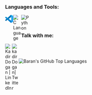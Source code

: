 ### Languages and Tools:

<img align="left" alt="Visual Studio Code" width="26px" src="https://raw.githubusercontent.com/github/explore/80688e429a7d4ef2fca1e82350fe8e3517d3494d/topics/visual-studio-code/visual-studio-code.png"/>
<img align="left" alt="C Language" width="26px" src="https://upload.wikimedia.org/wikipedia/commons/1/18/C_Programming_Language.svg"/>
<img align="left" alt="Python" width="26px" src="https://upload.wikimedia.org/wikipedia/commons/c/c3/Python-logo-notext.svg"/>

<br/>
<br/>

### Talk with me:
[<img align="left" alt="Kadir Dogan | LinkedIn" width="22px" src="https://cdn.jsdelivr.net/npm/simple-icons@v3/icons/linkedin.svg" />][linkedin]
[<img align="left" alt="kadir Dogan| Twitter" width="22px" src="https://cdn.jsdelivr.net/npm/simple-icons@v3/icons/twitter.svg" />][twitter]
<br />
<br />



<img align="left" alt="Baran's GitHub Top Languages" src="https://github-readme-stats.vercel.app/api/top-langs/?username=kaddogan" />

[twitter]: https://twitter.com
[linkedin]: https://linkedin.com/in/kadir-doğan-118932200
